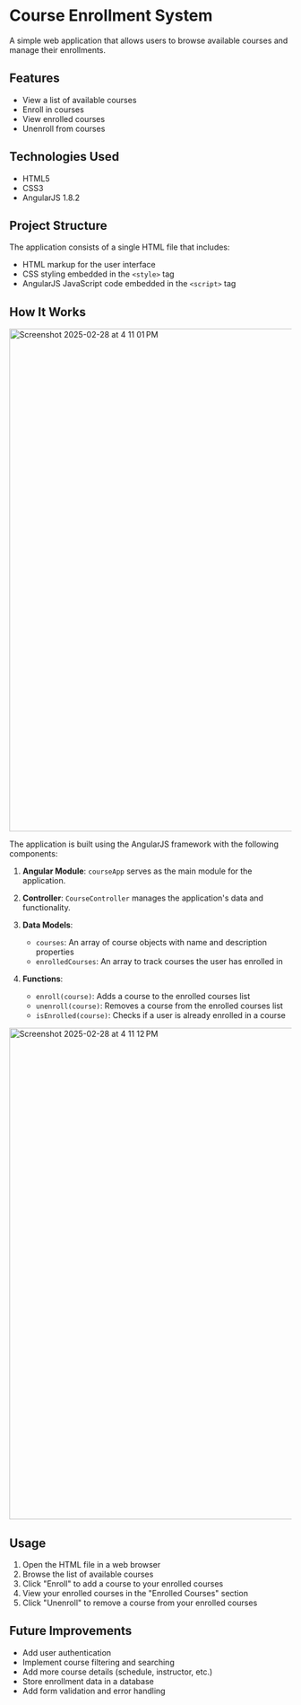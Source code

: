 # Course Enrollment System

A simple web application that allows users to browse available courses and manage their enrollments.

## Features

- View a list of available courses
- Enroll in courses
- View enrolled courses
- Unenroll from courses

## Technologies Used

- HTML5
- CSS3
- AngularJS 1.8.2

## Project Structure

The application consists of a single HTML file that includes:

- HTML markup for the user interface
- CSS styling embedded in the `<style>` tag
- AngularJS JavaScript code embedded in the `<script>` tag

## How It Works
<img width="896" alt="Screenshot 2025-02-28 at 4 11 01 PM" src="https://github.com/user-attachments/assets/ecd5bcaf-fbed-41c4-bd51-e224231a42ac" />

The application is built using the AngularJS framework with the following components:

1. **Angular Module**: `courseApp` serves as the main module for the application.

2. **Controller**: `CourseController` manages the application's data and functionality.

3. **Data Models**:
   - `courses`: An array of course objects with name and description properties
   - `enrolledCourses`: An array to track courses the user has enrolled in

4. **Functions**:
   - `enroll(course)`: Adds a course to the enrolled courses list
   - `unenroll(course)`: Removes a course from the enrolled courses list
   - `isEnrolled(course)`: Checks if a user is already enrolled in a course
<img width="876" alt="Screenshot 2025-02-28 at 4 11 12 PM" src="https://github.com/user-attachments/assets/5d3c029e-bf2a-4561-9592-4ab0a223a879" />

## Usage

1. Open the HTML file in a web browser
2. Browse the list of available courses
3. Click "Enroll" to add a course to your enrolled courses
4. View your enrolled courses in the "Enrolled Courses" section
5. Click "Unenroll" to remove a course from your enrolled courses

## Future Improvements

- Add user authentication
- Implement course filtering and searching
- Add more course details (schedule, instructor, etc.)
- Store enrollment data in a database
- Add form validation and error handling
